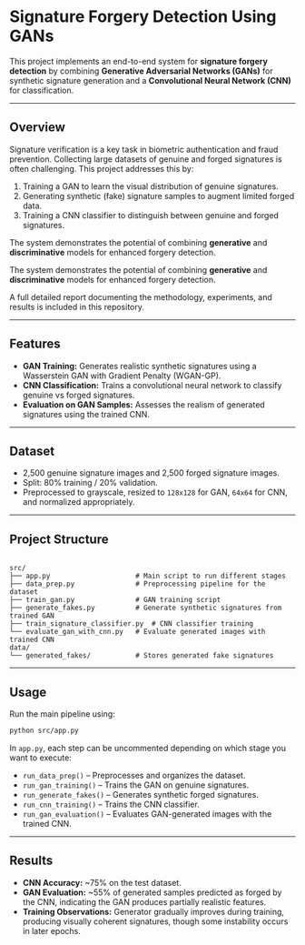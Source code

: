 
# Signature Forgery Detection Using GANs

This project implements an end-to-end system for **signature forgery detection** by combining **Generative Adversarial Networks (GANs)** for synthetic signature generation and a **Convolutional Neural Network (CNN)** for classification.

---

## Overview

Signature verification is a key task in biometric authentication and fraud prevention. Collecting large datasets of genuine and forged signatures is often challenging. This project addresses this by:

1. Training a GAN to learn the visual distribution of genuine signatures.
2. Generating synthetic (fake) signature samples to augment limited forged data.
3. Training a CNN classifier to distinguish between genuine and forged signatures.

The system demonstrates the potential of combining **generative** and **discriminative** models for enhanced forgery detection.

The system demonstrates the potential of combining **generative** and **discriminative** models for enhanced forgery detection. 

A full detailed report documenting the methodology, experiments, and results is included in this repository.

---

## Features

- **GAN Training:** Generates realistic synthetic signatures using a Wasserstein GAN with Gradient Penalty (WGAN-GP).
- **CNN Classification:** Trains a convolutional neural network to classify genuine vs forged signatures.
- **Evaluation on GAN Samples:** Assesses the realism of generated signatures using the trained CNN.

---

## Dataset

- 2,500 genuine signature images and 2,500 forged signature images.
- Split: 80% training / 20% validation.
- Preprocessed to grayscale, resized to `128x128` for GAN, `64x64` for CNN, and normalized appropriately.

---

## Project Structure

```

src/
├── app.py                     # Main script to run different stages
├── data_prep.py               # Preprocessing pipeline for the dataset
├── train_gan.py               # GAN training script
├── generate_fakes.py          # Generate synthetic signatures from trained GAN
├── train_signature_classifier.py  # CNN classifier training
└── evaluate_gan_with_cnn.py   # Evaluate generated images with trained CNN
data/
└── generated_fakes/           # Stores generated fake signatures

````

---

## Usage

Run the main pipeline using:

```bash
python src/app.py
````

In `app.py`, each step can be uncommented depending on which stage you want to execute:

* `run_data_prep()` – Preprocesses and organizes the dataset.
* `run_gan_training()` – Trains the GAN on genuine signatures.
* `run_generate_fakes()` – Generates synthetic forged signatures.
* `run_cnn_training()` – Trains the CNN classifier.
* `run_gan_evaluation()` – Evaluates GAN-generated images with the trained CNN.

---

## Results

* **CNN Accuracy:** ~75% on the test dataset.
* **GAN Evaluation:** ~55% of generated samples predicted as forged by the CNN, indicating the GAN produces partially realistic features.
* **Training Observations:** Generator gradually improves during training, producing visually coherent signatures, though some instability occurs in later epochs.
